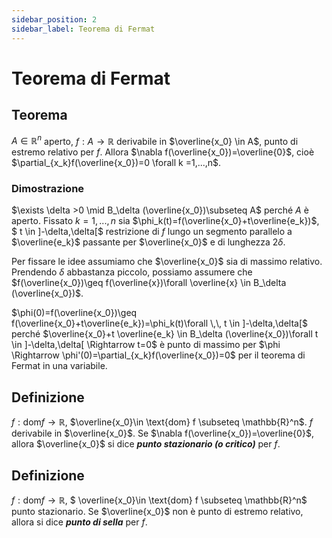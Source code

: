 ```yaml
---
sidebar_position: 2
sidebar_label: Teorema di Fermat
---
```


# Teorema di Fermat

## Teorema 
$A \in \mathbb{R}^n$ aperto, $f: A \rightarrow \mathbb{R}$ derivabile in $\overline{x_0} \in A$, punto di estremo relativo per $f$. Allora $\nabla f(\overline{x_0})=\overline{0}$, cioè $\partial_{x_k}f(\overline{x_0})=0 \forall k =1,...,n$.

### Dimostrazione
$\exists \delta >0 \mid B_\delta (\overline{x_0})\subseteq A$ perché $A$ è aperto. Fissato $k=1,...,n$ sia $\phi_k(t)=f(\overline{x_0}+t\overline{e_k})$, $ t \in ]-\delta,\delta[$ restrizione di $f$ lungo un segmento parallelo  a $\overline{e_k}$ passante per $\overline{x_0}$ e di lunghezza $2\delta$.

Per fissare le idee assumiamo che $\overline{x_0}$ sia di massimo relativo. Prendendo $\delta$ abbastanza piccolo, possiamo assumere che $f(\overline{x_0})\geq f(\overline{x})\forall \overline{x} \in B_\delta (\overline{x_0})$.

$\phi(0)=f(\overline{x_0})\geq f(\overline{x_0}+t\overline{e_k})=\phi_k(t)\forall \,\, t \in ]-\delta,\delta[$ perché $\overline{x_0}+t \overline{e_k} \in B_\delta (\overline{x_0})\forall t \in ]-\delta,\delta[ \Rightarrow t=0$ è punto di massimo per $\phi \Rightarrow \phi'(0)=\partial_{x_k}f(\overline{x_0})=0$ per il teorema di Fermat in una variabile.


## Definizione
$f:\text{dom} f \rightarrow \mathbb{R}$, $\overline{x_0}\in \text{dom} f \subseteq \mathbb{R}^n$. $f$ derivabile in $\overline{x_0}$. Se $\nabla f(\overline{x_0})=\overline{0}$, allora $\overline{x_0}$ si dice ***punto stazionario (o critico)*** per $f$.

## Definizione
$f: \text{dom} f \rightarrow \mathbb{R}$, $ \overline{x_0}\in \text{dom} f \subseteq \mathbb{R}^n$ punto stazionario. Se $\overline{x_0}$ non è punto di estremo relativo, allora si dice ***punto di sella*** per $f$.